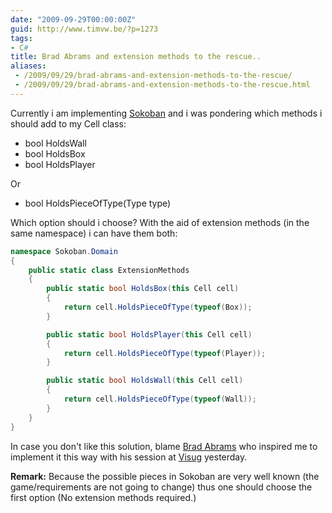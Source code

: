```yaml
---
date: "2009-09-29T00:00:00Z"
guid: http://www.timvw.be/?p=1273
tags:
- C#
title: Brad Abrams and extension methods to the rescue..
aliases:
 - /2009/09/29/brad-abrams-and-extension-methods-to-the-rescue/
 - /2009/09/29/brad-abrams-and-extension-methods-to-the-rescue.html
---
```

Currently i am implementing [Sokoban](http://en.wikipedia.org/wiki/Sokoban) and i was pondering which methods i should add to my Cell class:

  * bool HoldsWall
  * bool HoldsBox
  * bool HoldsPlayer

Or

  * bool HoldsPieceOfType(Type type)

Which option should i choose? With the aid of extension methods (in the same namespace) i can have them both:

```csharp
namespace Sokoban.Domain
{
	public static class ExtensionMethods
	{
		public static bool HoldsBox(this Cell cell)
		{
			return cell.HoldsPieceOfType(typeof(Box));
		}

		public static bool HoldsPlayer(this Cell cell)
		{
			return cell.HoldsPieceOfType(typeof(Player));
		}

		public static bool HoldsWall(this Cell cell)
		{
			return cell.HoldsPieceOfType(typeof(Wall));
		}
	}
}
```

In case you don't like this solution, blame [Brad Abrams](http://blogs.msdn.com/brada/) who inspired me to implement it this way with his session at [Visug](http://www.visug.be) yesterday.

**Remark:** Because the possible pieces in Sokoban are very well known (the game/requirements are not going to change) thus one should choose the first option (No extension methods required.)
